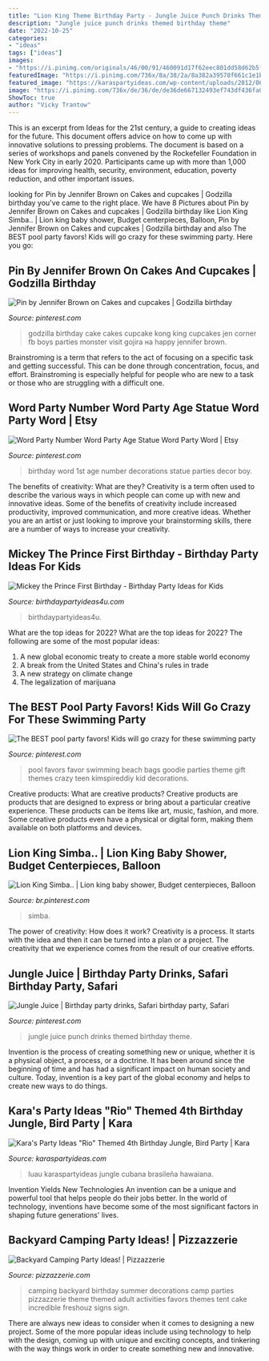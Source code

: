 ```yaml
---
title: "Lion King Theme Birthday Party - Jungle Juice Punch Drinks Themed Birthday Theme"
description: "Jungle juice punch drinks themed birthday theme"
date: "2022-10-25"
categories:
- "ideas"
tags: ["ideas"]
images:
- "https://i.pinimg.com/originals/46/00/91/460091d17f62eec801dd58d62b5f5ffa.jpg"
featuredImage: "https://i.pinimg.com/736x/8a/38/2a/8a382a39578f661c1e1b72a4888a59a7.jpg"
featured_image: "https://karaspartyideas.com/wp-content/uploads/2012/06/578148_297075950386738_1438336007_n_600x870.jpg"
image: "https://i.pinimg.com/736x/de/36/de/de36de667132493ef743df436fa06b3b--king-simba-great-ideas.jpg"
ShowToc: true
author: "Vicky Trantow"
---
```



This is an excerpt from Ideas for the 21st century, a guide to creating ideas for the future. This document offers advice on how to come up with innovative solutions to pressing problems. The document is based on a series of workshops and panels convened by the Rockefeller Foundation in New York City in early 2020. Participants came up with more than 1,000 ideas for improving health, security, environment, education, poverty reduction, and other important issues.

	

		
looking for Pin by Jennifer Brown on Cakes and cupcakes | Godzilla birthday you've came to the right place. We have 8 Pictures about Pin by Jennifer Brown on Cakes and cupcakes | Godzilla birthday like Lion King Simba.. | Lion king baby shower, Budget centerpieces, Balloon, Pin by Jennifer Brown on Cakes and cupcakes | Godzilla birthday and also The BEST pool party favors! Kids will go crazy for these swimming party. Here you go:
		
    
## Pin By Jennifer Brown On Cakes And Cupcakes | Godzilla Birthday

<img loading=lazy src="https://i.pinimg.com/originals/46/00/91/460091d17f62eec801dd58d62b5f5ffa.jpg" onerror="this.onerror=null;this.src='https://tse2.mm.bing.net/th?id=OIP.REbDrG6FuKE25cCHBYaGMgHaJ6&amp;pid=15.1';" alt="Pin by Jennifer Brown on Cakes and cupcakes | Godzilla birthday">

_Source: pinterest.com_

>godzilla birthday cake cakes cupcake kong king cupcakes jen corner fb boys parties monster visit gojira на happy jennifer brown. 

	

Brainstroming is a term that refers to the act of focusing on a specific task and getting successful. This can be done through concentration, focus, and effort. Brainstroming is especially helpful for people who are new to a task or those who are struggling with a difficult one.

    
## Word Party Number Word Party Age Statue Word Party Word | Etsy

<img loading=lazy src="https://i.pinimg.com/736x/8a/38/2a/8a382a39578f661c1e1b72a4888a59a7.jpg" onerror="this.onerror=null;this.src='https://tse4.mm.bing.net/th?id=OIP.xBnfPQOZyvbd7TV1oNLMXwHaJ4&amp;pid=15.1';" alt="Word Party Number Word Party Age Statue Word Party Word | Etsy">

_Source: pinterest.com_

>birthday word 1st age number decorations statue parties decor boy. 

	

The benefits of creativity: What are they?
Creativity is a term often used to describe the various ways in which people can come up with new and innovative ideas. Some of the benefits of creativity include increased productivity, improved communication, and more creative ideas. Whether you are an artist or just looking to improve your brainstorming skills, there are a number of ways to increase your creativity.

    
## Mickey The Prince First Birthday - Birthday Party Ideas For Kids

<img loading=lazy src="https://birthdaypartyideas4u.com/wp-content/uploads/2018/10/Royal-Blue-and-Gold-Mickey-Mouse-Prince-Party.jpg" onerror="this.onerror=null;this.src='https://tse3.mm.bing.net/th?id=OIP.XLFHxS6uUxdcsxsuYNLXggHaK1&amp;pid=15.1';" alt="Mickey the Prince First Birthday - Birthday Party Ideas for Kids">

_Source: birthdaypartyideas4u.com_

>birthdaypartyideas4u. 

	

What are the top ideas for 2022?
What are the top ideas for 2022? The following are some of the most popular ideas: 
1. A new global economic treaty to create a more stable world economy 
2. A break from the United States and China's rules in trade 
3. A new strategy on climate change 
4. The legalization of marijuana 

    
## The BEST Pool Party Favors! Kids Will Go Crazy For These Swimming Party

<img loading=lazy src="https://i.pinimg.com/736x/e7/64/de/e764de964eaa4ebd9e828a5c458f000c.jpg" onerror="this.onerror=null;this.src='https://tse1.mm.bing.net/th?id=OIP.SSruwVnvANYRGT1_KehnAAHaO0&amp;pid=15.1';" alt="The BEST pool party favors! Kids will go crazy for these swimming party">

_Source: pinterest.com_

>pool favors favor swimming beach bags goodie parties theme gift themes crazy teen kimspireddiy kid decorations. 

	

Creative products: What are creative products?
Creative products are products that are designed to express or bring about a particular creative experience. These products can be items like art, music, fashion, and more. Some creative products even have a physical or digital form, making them available on both platforms and devices.

    
## Lion King Simba.. | Lion King Baby Shower, Budget Centerpieces, Balloon

<img loading=lazy src="https://i.pinimg.com/736x/de/36/de/de36de667132493ef743df436fa06b3b--king-simba-great-ideas.jpg" onerror="this.onerror=null;this.src='https://tse1.mm.bing.net/th?id=OIP.BMxnimXm68A1IT7ea3YvawHaJ4&amp;pid=15.1';" alt="Lion King Simba.. | Lion king baby shower, Budget centerpieces, Balloon">

_Source: br.pinterest.com_

>simba. 

	

The power of creativity: How does it work?
Creativity is a process. It starts with the idea and then it can be turned into a plan or a project. The creativity that we experience comes from the result of our creative efforts.

    
## Jungle Juice | Birthday Party Drinks, Safari Birthday Party, Safari

<img loading=lazy src="https://i.pinimg.com/736x/70/41/f1/7041f1b3d02bee32eb4f5c0a277cd265.jpg" onerror="this.onerror=null;this.src='https://tse4.mm.bing.net/th?id=OIP.EyfbPGZZgI7FfSm5CLFK8wHaJ3&amp;pid=15.1';" alt="Jungle Juice | Birthday party drinks, Safari birthday party, Safari">

_Source: pinterest.com_

>jungle juice punch drinks themed birthday theme. 

	

Invention is the process of creating something new or unique, whether it is a physical object, a process, or a doctrine. It has been around since the beginning of time and has had a significant impact on human society and culture. Today, invention is a key part of the global economy and helps to create new ways to do things.

    
## Kara&#039;s Party Ideas &quot;Rio&quot; Themed 4th Birthday Jungle, Bird Party | Kara

<img loading=lazy src="https://karaspartyideas.com/wp-content/uploads/2012/06/578148_297075950386738_1438336007_n_600x870.jpg" onerror="this.onerror=null;this.src='https://tse4.mm.bing.net/th?id=OIP.X-tZetMHLXLwh7qag2QcpQHaKv&amp;pid=15.1';" alt="Kara&#039;s Party Ideas &quot;Rio&quot; Themed 4th Birthday Jungle, Bird Party | Kara">

_Source: karaspartyideas.com_

>luau karaspartyideas jungle cubana brasileña hawaiana. 

	

Invention Yields New Technologies
An invention can be a unique and powerful tool that helps people do their jobs better. In the world of technology, inventions have become some of the most significant factors in shaping future generations' lives.

    
## Backyard Camping Party Ideas! | Pizzazzerie

<img loading=lazy src="https://pizzazzerie.com/wp-content/uploads/2012/09/Camping-Party-Ideas.jpg" onerror="this.onerror=null;this.src='https://tse2.mm.bing.net/th?id=OIP.rgLVEEEGqMJb_P25jIC8wQHaK-&amp;pid=15.1';" alt="Backyard Camping Party Ideas! | Pizzazzerie">

_Source: pizzazzerie.com_

>camping backyard birthday summer decorations camp parties pizzazzerie theme themed adult activities favors themes tent cake incredible freshouz signs sign. 

	

There are always new ideas to consider when it comes to designing a new project. Some of the more popular ideas include using technology to help with the design, coming up with unique and exciting concepts, and tinkering with the way things work in order to create something new and innovative.

